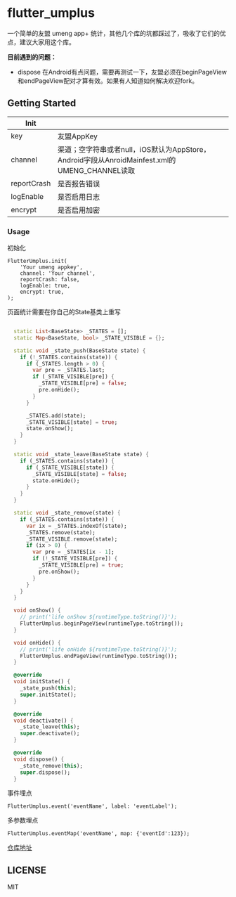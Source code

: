 # flutter_umplus

一个简单的友盟 umeng app+ 统计，其他几个库的坑都踩过了，吸收了它们的优点，建议大家用这个库。

**目前遇到的问题：**

- dispose 在Android有点问题，需要再测试一下，友盟必须在beginPageView和endPageView配对才算有效。如果有人知道如何解决欢迎fork。

## Getting Started

| Init        |                                                              |
| ----------- | ------------------------------------------------------------ |
| key         | 友盟AppKey                                                   |
| channel     | 渠道；空字符串或者null，iOS默认为AppStore，Android字段从AnroidMainfest.xml的UMENG_CHANNEL读取 |
| reportCrash | 是否报告错误                                                 |
| logEnable   | 是否启用日志                                                 |
| encrypt     | 是否启用加密                                                 |

### Usage

初始化

```
FlutterUmplus.init(
    'Your umeng appkey',
    channel: 'Your channel',
    reportCrash: false,
    logEnable: true,
    encrypt: true,
);
```

页面统计需要在你自己的State基类上重写

```Dart

  static List<BaseState> _STATES = [];
  static Map<BaseState, bool> _STATE_VISIBLE = {};

  static void _state_push(BaseState state) {
    if (!_STATES.contains(state)) {
      if (_STATES.length > 0) {
        var pre = _STATES.last;
        if (_STATE_VISIBLE[pre]) {
          _STATE_VISIBLE[pre] = false;
          pre.onHide();
        }
      }

      _STATES.add(state);
      _STATE_VISIBLE[state] = true;
      state.onShow();
    }
  }

  static void _state_leave(BaseState state) {
    if (_STATES.contains(state)) {
      if (_STATE_VISIBLE[state]) {
        _STATE_VISIBLE[state] = false;
        state.onHide();
      }
    }
  }

  static void _state_remove(state) {
    if (_STATES.contains(state)) {
      var ix = _STATES.indexOf(state);
      _STATES.remove(state);
      _STATE_VISIBLE.remove(state);
      if (ix > 0) {
        var pre = _STATES[ix - 1];
        if (!_STATE_VISIBLE[pre]) {
          _STATE_VISIBLE[pre] = true;
          pre.onShow();
        }
      }
    }
  }

  void onShow() {
    // print('life onShow ${runtimeType.toString()}');
    FlutterUmplus.beginPageView(runtimeType.toString());
  }

  void onHide() {
    // print('life onHide ${runtimeType.toString()}');
    FlutterUmplus.endPageView(runtimeType.toString());
  }

  @override
  void initState() {
    _state_push(this);
    super.initState();
  }

  @override
  void deactivate() {
    _state_leave(this);
    super.deactivate();
  }

  @override
  void dispose() {
    _state_remove(this);
    super.dispose();
  }
```

事件埋点

```
FlutterUmplus.event('eventName', label: 'eventLabel');
```

多参数埋点
```
FlutterUmplus.eventMap('eventName', map: {'eventId':123});
```



[仓库地址](https://github.com/ygmpkk/flutter_umplus)

## LICENSE

MIT
